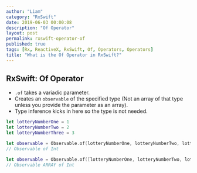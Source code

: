 ```yaml
---
author: "Liam"
category: "RxSwift"
date: 2019-06-03 00:00:08
description: "Of Operator"
layout: post
permalink: rxswift-operator-of
published: true
tags: [Rx, ReactiveX, RxSwift, Of, Operators, Operators]
title: "What is the Of Operator in RxSwift?"
---
```


## RxSwift: Of Operator

- `.of` takes a variadic parameter.
- Creates an `observable` of the specified type (Not an array of that type unless you provide the parameter as an array).
- Type inference kicks in here so the type is not needed.

```swift
let lotteryNumberOne = 1
let lotteryNumberTwo = 2
let lotteryNumberThree = 3

let observable = Observable.of(lotteryNumberOne, lotteryNumberTwo, lotteryNumberThree)
// Observable of Int

let observable = Observable.of([lotteryNumberOne, lotteryNumberTwo, lotteryNumberThree])
// Observable ARRAY of Int
```
